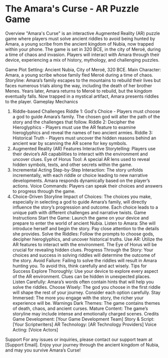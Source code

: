 # The Amara's Curse - AR Puzzle Game
Overview
"Amara's Curse" is an interactive Augmented Reality (AR) puzzle game where players must solve ancient riddles to avoid being hunted by Amara, a young scribe from the ancient kingdom of Nubia, now trapped within your phone. The game is set in 320 BCE, in the city of Meroë, during a time of chaos and invasion. Players will interact with Amara through their device, experiencing a mix of history, mythology, and challenging puzzles.

Game Plot
Setting: Ancient Nubia, City of Meroë, 320 BCE.
Main Character: Amara, a young scribe whose family fled Meroë during a time of chaos.
Storyline: Amara’s family escapes to the mountains to rebuild their lives but faces numerous trials along the way, including the death of her brother Menes. Years later, Amara returns to Meroë to rebuild, but the kingdom eventually falls. Now trapped in a mystical artifact, Amara presents riddles to the player.
Gameplay Mechanics
1. Riddle-based Challenges
Riddle 1: God's Choice - Players must choose a god to guide Amara’s family. The chosen god will alter the path of the story and the challenges that follow.
Riddle 2: Decipher the Hieroglyphics - Players must use the AR feature to examine hieroglyphics and reveal the names of two ancient armies.
Riddle 3: Historical Truth - Players must uncover the hidden reasons behind an ancient war by scanning the AR scene for key symbols.
2. Augmented Reality (AR) Features
Interactive Storytelling: Players use their device’s AR capabilities to interact with the environment and uncover clues.
Eye of Horus Tool: A special AR lens used to reveal hidden symbols, texts, and other secrets within the game.
3. Incremental Acting
Step-by-Step Interaction: The story unfolds incrementally, with each riddle or choice leading to new narrative developments. Amara responds dynamically based on the player’s actions.
Voice Commands: Players can speak their choices and answers to progress through the game.
4. Choice-Driven Storyline
Impact of Choices: The choices you make, especially in selecting a god to guide Amara’s family, will directly influence the story’s progression and outcome. Each choice leads to a unique path with different challenges and narrative twists.
Game Instructions
Start the Game: Launch the game on your device and prepare to enter the world of ancient Nubia.
Listen to Amara: She will introduce herself and begin the story. Pay close attention to the details she provides.
Solve the Riddles: Follow the prompts to choose gods, decipher hieroglyphics, and uncover historical truths.
Use AR: Utilize the AR features to interact with the environment. The Eye of Horus will be crucial for revealing hidden clues.
Progress Through the Story: Your choices and success in solving riddles will determine the outcome of the story.
Avoid Failure: Failing to solve the riddles will result in Amara hunting you. To avoid this, think carefully and act wisely.
Tips for Success
Explore Thoroughly: Use your device to explore every aspect of the AR environment. Clues can be hidden in unexpected places.
Listen Carefully: Amara’s words often contain hints that will help you solve the riddles.
Choose Wisely: The god you choose in the first riddle will shape the rest of your journey. Consider each option carefully.
Stay Immersed: The more you engage with the story, the richer your experience will be.
Warnings
Dark Themes: The game contains themes of death, chaos, and ancient curses.
Mature Content: The game’s storyline may include intense and emotionally charged scenes.
Credits
Game Development: [Your Game Development Team]
Story & Script: [Your Scriptwriters]
AR Technology: [AR Technology Providers]
Voice Acting: [Voice Actors]

Support
For any issues or inquiries, please contact our support team at [Support Email]. Enjoy your journey through the ancient kingdom of Nubia, and may you survive Amara’s Curse!
